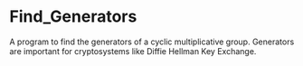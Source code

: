 # Find_Generators
A program to find the generators of a cyclic multiplicative group. Generators are important for cryptosystems like Diffie Hellman Key Exchange. 
